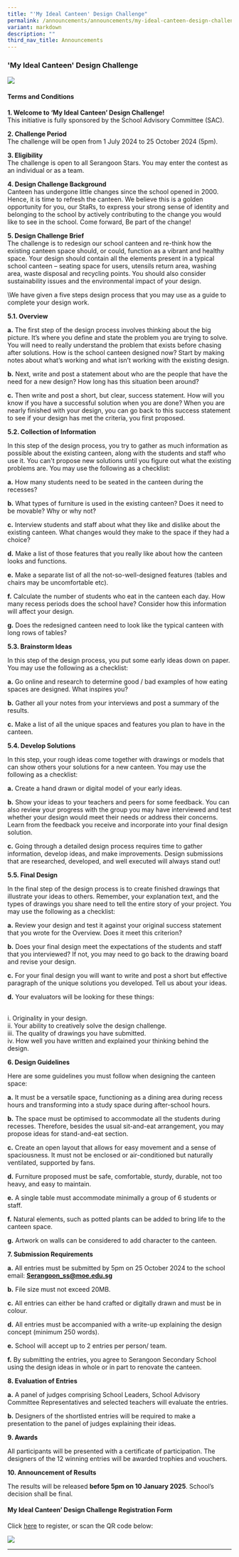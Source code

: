 ```yaml
---
title: "'My Ideal Canteen' Design Challenge"
permalink: /announcements/announcements/my-ideal-canteen-design-challenge/
variant: markdown
description: ""
third_nav_title: Announcements
---
```

### 'My Ideal Canteen' Design Challenge

![](/images/Announcements/Canteen_Design_Challenge_Poster_2024.png)

#### Terms and Conditions

**1.   Welcome to ‘My Ideal Canteen’ Design Challenge!**
<br>This initiative is fully sponsored by the School Advisory Committee (SAC).

**2.   Challenge Period**
<br>The challenge will be open from 1 July 2024 to 25 October 2024 (5pm).

**3.   Eligibility**
<br>The challenge is open to all Serangoon Stars. You may enter the contest as an individual or as a team. 

**4.   Design Challenge Background**
<br>Canteen has undergone little changes since the school opened in 2000. Hence, it is time to refresh the canteen. We believe this is a golden opportunity for you, our StaRs, to express your strong sense of identity and belonging to the school by actively contributing to the change you would like to see in the school. Come forward, Be part of the change!

**5.   Design Challenge Brief**
<br>The challenge is to redesign our school canteen and re-think how the existing canteen space should, or could, function as a vibrant and healthy space. Your design should contain all the elements present in a typical school canteen – seating space for users, utensils return area, washing area, waste disposal and recycling points. You should also consider sustainability issues and the environmental impact of your design.

\We have given a five steps design process that you may use as a guide to complete your design work.

**5.1.   Overview**

**a.** 	The first step of the design process involves thinking about the big picture.  It’s where you define and state the problem you are trying to solve. You will need to really understand the problem that exists before chasing after solutions.  How is the school canteen designed now?  Start by making notes about what’s working and what isn’t working with the existing design.

**b.** 	Next, write and post a statement about who are the people that have the need for a new design?  How long has this situation been around?

**c.** 	Then write and post a short, but clear, success statement.  How will you know if you have a successful solution when you are done?  When you are nearly finished with your design, you can go back to this success statement to see if your design has met the criteria, you first proposed.

**5.2.   Collection of Information**

In this step of the design process, you try to gather as much information as possible about the existing canteen, along with the students and staff who use it.  You can't propose new solutions until you figure out what the existing problems are. You may use the following as a checklist:

**a.**	How many students need to be seated in the canteen during the recesses?

**b.**	What types of furniture is used in the existing canteen? Does it need to be movable? 	Why or why not?

**c.**	Interview students and staff about what they like and dislike about the existing canteen. What changes would they make to the space if they had a choice?

**d.**	Make a list of those features that you really like about how the canteen looks and functions.

**e.**	Make a separate list of all the not-so-well-designed features (tables and chairs may be uncomfortable etc).

**f.**	Calculate the number of students who eat in the canteen each day. How many recess periods does the school have? Consider how this information will affect your design.

**g.**	Does the redesigned canteen need to look like the typical canteen with long rows of tables? 

**5.3.   Brainstorm Ideas**

In this step of the design process, you put some early ideas down on paper. You may use the following as a checklist:

**a.**	Go online and research to determine good / bad examples of how eating spaces are designed. What inspires you?

**b.**	Gather all your notes from your interviews and post a summary of the results.

**c.**	Make a list of all the unique spaces and features you plan to have in the canteen.

**5.4.   Develop Solutions**

In this step, your rough ideas come together with drawings or models that can show others your solutions for a new canteen. You may use the following as a checklist:

**a.**	Create a hand drawn or digital model of your early ideas. 

**b.**	Show your ideas to your teachers and peers for some feedback. You can also review your progress with the group you may have interviewed and test whether your design would meet their needs or address their concerns. Learn from the feedback you receive and incorporate into your final design solution.

**c.**	Going through a detailed design process requires time to gather information, develop ideas, and make improvements. Design submissions that are researched, developed, and well executed will always stand out!

**5.5.   Final Design**

In the final step of the design process is to create finished drawings that illustrate your ideas to others. Remember, your explanation text, and the types of drawings you share need to tell the entire story of your project. You may use the following as a checklist:

**a.**	Review your design and test it against your original success statement that you wrote for the Overview. Does it meet this criterion?

**b.**	Does your final design meet the expectations of the students and staff that you interviewed?  If not, you may need to go back to the drawing board and revise your design.

**c.**	For your final design you will want to write and post a short but effective paragraph of the unique solutions you developed.  Tell us about your ideas.

**d.**	Your evaluators will be looking for these things:

<br>i.	Originality in your design.
<br>ii.	Your ability to creatively solve the design challenge.
<br>iii.	The quality of drawings you have submitted.
<br>iv.	How well you have written and explained your thinking behind the design.

**6.   Design Guidelines**

Here are some guidelines you must follow when designing the canteen space:

**a.**	It must be a versatile space, functioning as a dining area during recess hours and transforming into a study space during after-school hours.

**b.**	The space must be optimised to accommodate all the students during recesses. Therefore, besides the usual sit-and-eat arrangement, you may propose ideas for stand-and-eat section. 

**c.**	Create an open layout that allows for easy movement and a sense of spaciousness. It must not be enclosed or air-conditioned but naturally ventilated, supported by fans. 

**d.**	Furniture proposed must be safe, comfortable, sturdy, durable, not too heavy, and easy to maintain.

**e.**	A single table must accommodate minimally a group of 6 students or staff.

**f.**	Natural elements, such as potted plants can be added to bring life to the canteen space.

**g.**	Artwork on walls can be considered to add character to the canteen.

**7.   Submission Requirements**

**a.**	All entries must be submitted by 5pm on 25 October 2024 to the school email: <b><a href="mailto:serangoon_ss@moe.edu.sg">Serangoon_ss@moe.edu.sg</a></b>

**b.**	File size must not exceed 20MB.

**c.**	All entries can either be hand crafted or digitally drawn and must be in colour.

**d.**	All entries must be accompanied with a write-up explaining the design concept (minimum 250 words).   

**e.**	School will accept up to 2 entries per person/ team.

**f.**	By submitting the entries, you agree to Serangoon Secondary School using the design ideas in whole or in part to renovate the canteen.

**8.   Evaluation of Entries**

**a.**	A panel of judges comprising School Leaders, School Advisory Committee Representatives and selected teachers will evaluate the entries.

**b.**	Designers of the shortlisted entries will be required to make a presentation to the panel of judges explaining their ideas. 


**9.   Awards**

All participants will be presented with a certificate of participation. The designers of the 12 winning entries will be awarded trophies and vouchers.

**10.   Announcement of Results**

The results will be released **before 5pm on 10 January 2025**. School’s decision shall be final.

#### My Ideal Canteen’ Design Challenge Registration Form

Click [here](https://go.gov.sg/myidealcanteendesignchallengeregistrationform) to register, or scan the QR code below:

![](/images/Announcements/QRcode__myidealcanteendesignchallengeregistrationform.png)





<hr>